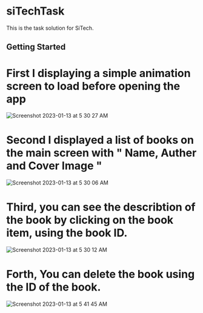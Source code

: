 # siTechTask

This is the task solution for SiTech.

## Getting Started
# First I  displaying a simple animation screen to load before opening the app
![Screenshot 2023-01-13 at 5 30 27 AM](https://user-images.githubusercontent.com/28203059/212231986-534580f8-07c7-48ed-8b89-2fa48fd0f8c2.png)
# Second I displayed a list of books on the main screen with " Name, Auther and Cover Image "
![Screenshot 2023-01-13 at 5 30 06 AM](https://user-images.githubusercontent.com/28203059/212232159-cf735011-bb0c-4ff5-8d63-5e8f4e26d504.png)
# Third, you can see the describtion of the book by clicking on the book item, using the book ID.
![Screenshot 2023-01-13 at 5 30 12 AM](https://user-images.githubusercontent.com/28203059/212232208-b3c489c4-2b59-4cdb-a39e-8f5cb0ef3ebf.png)
# Forth, You can delete the book using the ID of the book.
![Screenshot 2023-01-13 at 5 41 45 AM](https://user-images.githubusercontent.com/28203059/212232267-6a132603-707d-40c1-89c3-adfeb59543f5.png)

